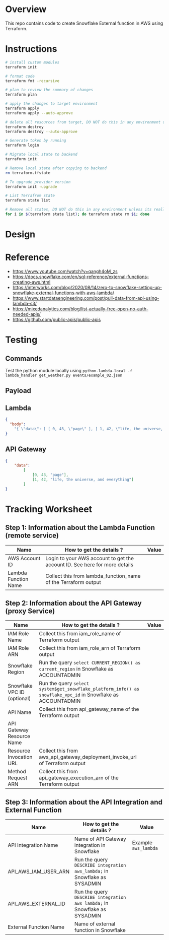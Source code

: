 # Overview
This repo contains code to create Snowflake External function in AWS using Terraform.

# Instructions

```bash
# install custom modules
terraform init

# format code
terraform fmt -recursive

# plan to review the summary of changes
terraform plan

# apply the changes to target environment
terraform apply
terraform apply --auto-approve

# delete all resources from target, DO NOT do this in any environment unless its really needed 🔥
terraform destroy
terraform destroy --auto-approve

# Generate token by running
terraform login

# Migrate local state to backend
terraform init

# Remove local state after copying to backend
rm terraform.tfstate

# To upgrade provider version
terraform init -upgrade

# List Terrafrom state
terraform state list

# Remove all states, DO NOT do this in any environment unless its really needed 🔥
for i in $(terraform state list); do terraform state rm $i; done
```

# Design

# Reference 
- https://www.youtube.com/watch?v=qangh4oM_zs
- https://docs.snowflake.com/en/sql-reference/external-functions-creating-aws.html
- https://interworks.com/blog/2020/08/14/zero-to-snowflake-setting-up-snowflake-external-functions-with-aws-lambda/
- https://www.startdataengineering.com/post/pull-data-from-api-using-lambda-s3/
- https://mixedanalytics.com/blog/list-actually-free-open-no-auth-needed-apis/
- https://github.com/public-apis/public-apis


# Testing
## Commands

Test the python module locally using `python-lambda-local -f lambda_handler get_weather.py events/example_02.json`

## Payload

## Lambda
```json
{
  "body":
    "{ \"data\": [ [ 0, 43, \"page\" ], [ 1, 42, \"life, the universe, and everything\" ] ] }"
}
```

## API Gateway
```json
{
    "data":
        [
            [0, 43, "page"],
            [1, 42, "life, the universe, and everything"]
        ]
}
```

# Tracking Worksheet

## Step 1: Information about the Lambda Function (remote service)

| Name                 | How to get the details ?                                                                                                                          | Value |
| -------------------- | ------------------------------------------------------------------------------------------------------------------------------------------------- | ----- |
| AWS Account ID       | Login to your AWS account to get the account ID. See [here](https://docs.aws.amazon.com/general/latest/gr/acct-identifiers.html) for more details |       |
| Lambda Function Name | Collect this from lambda_function_name of the Terraform output                                                                                    |       |

## Step 2: Information about the API Gateway (proxy Service)

| Name                        | How to get the details ?                                                                                     | Value |
| --------------------------- | ------------------------------------------------------------------------------------------------------------ | ----- |
| IAM Role Name               | Collect this from iam_role_name of Terraform output                                                          |       |
| IAM Role ARN                | Collect this from iam_role_arn of Terraform output                                                           |       |
| Snowflake Region            | Run the query `select CURRENT_REGION() as current_region` in Snowflake as ACCOUNTADMIN                       |       |
| Snowflake VPC ID (optional) | Run the query `select system$get_snowflake_platform_info() as snowflake_vpc_id` in Snowflake as ACCOUNTADMIN |       |
| API Name                    | Collect this from api_gateway_name of the Terraform output                                                   |       |
| API Gateway Resource Name   |                                                                                                              |       |
| Resource Invocation URL     | Collect this from aws_api_gateway_deployment_invoke_url of Terraform output                                  |       |
| Method Request ARN          | Collect this from api_gateway_execution_arn of the Terraform output                                          |       |

## Step 3: Information about the API Integration and External Function

| Name                   | How to get the details ?                                                  | Value                |
| ---------------------- | ------------------------------------------------------------------------- | -------------------- |
| API Integration Name   | Name of API Gateway integration in Snowflake                              | Example `aws_lambda` |
| API_AWS_IAM_USER_ARN   | Run the query `DESCRIBE integration aws_lambda;` in Snowflake as SYSADMIN |                      |
| API_AWS_EXTERNAL_ID    | Run the query `DESCRIBE integration aws_lambda;` in Snowflake as SYSADMIN |                      |
| External Function Name | Name of external function in Snowflake                                    |                      |